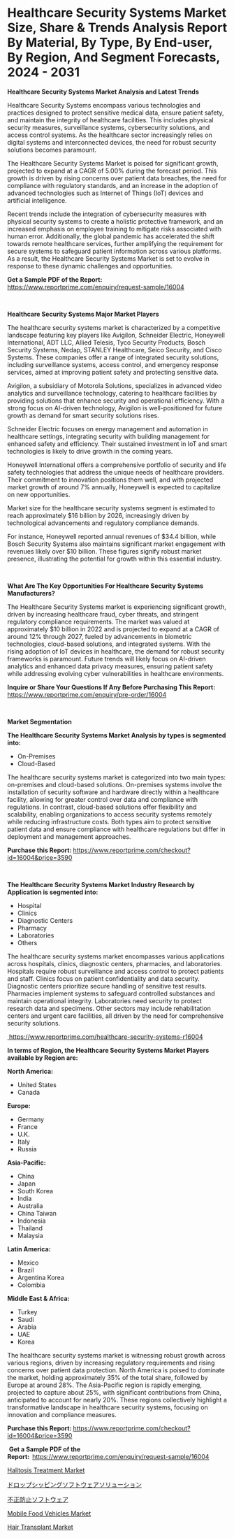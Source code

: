 <p><h1>Healthcare Security Systems Market Size, Share & Trends Analysis Report By Material, By Type, By End-user, By Region, And Segment Forecasts, 2024 - 2031</h1></p><p><strong>Healthcare Security Systems Market Analysis and Latest Trends</strong></p>
<p><p>Healthcare Security Systems encompass various technologies and practices designed to protect sensitive medical data, ensure patient safety, and maintain the integrity of healthcare facilities. This includes physical security measures, surveillance systems, cybersecurity solutions, and access control systems. As the healthcare sector increasingly relies on digital systems and interconnected devices, the need for robust security solutions becomes paramount.</p><p>The Healthcare Security Systems Market is poised for significant growth, projected to expand at a CAGR of 5.00% during the forecast period. This growth is driven by rising concerns over patient data breaches, the need for compliance with regulatory standards, and an increase in the adoption of advanced technologies such as Internet of Things (IoT) devices and artificial intelligence. </p><p>Recent trends include the integration of cybersecurity measures with physical security systems to create a holistic protective framework, and an increased emphasis on employee training to mitigate risks associated with human error. Additionally, the global pandemic has accelerated the shift towards remote healthcare services, further amplifying the requirement for secure systems to safeguard patient information across various platforms. As a result, the Healthcare Security Systems Market is set to evolve in response to these dynamic challenges and opportunities.</p></p>
<p><strong>Get a Sample PDF of the Report:&nbsp;</strong> <a href="https://www.reportprime.com/enquiry/request-sample/16004">https://www.reportprime.com/enquiry/request-sample/16004</a></p>
<p>&nbsp;</p>
<p><strong>Healthcare Security Systems Major Market Players</strong></p>
<p><p>The healthcare security systems market is characterized by a competitive landscape featuring key players like Avigilon, Schneider Electric, Honeywell International, ADT LLC, Allied Telesis, Tyco Security Products, Bosch Security Systems, Nedap, STANLEY Healthcare, Seico Security, and Cisco Systems. These companies offer a range of integrated security solutions, including surveillance systems, access control, and emergency response services, aimed at improving patient safety and protecting sensitive data.</p><p>Avigilon, a subsidiary of Motorola Solutions, specializes in advanced video analytics and surveillance technology, catering to healthcare facilities by providing solutions that enhance security and operational efficiency. With a strong focus on AI-driven technology, Avigilon is well-positioned for future growth as demand for smart security solutions rises.</p><p>Schneider Electric focuses on energy management and automation in healthcare settings, integrating security with building management for enhanced safety and efficiency. Their sustained investment in IoT and smart technologies is likely to drive growth in the coming years.</p><p>Honeywell International offers a comprehensive portfolio of security and life safety technologies that address the unique needs of healthcare providers. Their commitment to innovation positions them well, and with projected market growth of around 7% annually, Honeywell is expected to capitalize on new opportunities.</p><p>Market size for the healthcare security systems segment is estimated to reach approximately $16 billion by 2026, increasingly driven by technological advancements and regulatory compliance demands. </p><p>For instance, Honeywell reported annual revenues of $34.4 billion, while Bosch Security Systems also maintains significant market engagement with revenues likely over $10 billion. These figures signify robust market presence, illustrating the potential for growth within this essential industry.</p></p>
<p>&nbsp;</p>
<p><strong>What Are The Key Opportunities For Healthcare Security Systems Manufacturers?</strong></p>
<p><p>The Healthcare Security Systems market is experiencing significant growth, driven by increasing healthcare fraud, cyber threats, and stringent regulatory compliance requirements. The market was valued at approximately $10 billion in 2022 and is projected to expand at a CAGR of around 12% through 2027, fueled by advancements in biometric technologies, cloud-based solutions, and integrated systems. With the rising adoption of IoT devices in healthcare, the demand for robust security frameworks is paramount. Future trends will likely focus on AI-driven analytics and enhanced data privacy measures, ensuring patient safety while addressing evolving cyber vulnerabilities in healthcare environments.</p></p>
<p><strong>Inquire or Share Your Questions If Any Before Purchasing This Report:</strong> <a href="https://www.reportprime.com/enquiry/pre-order/16004">https://www.reportprime.com/enquiry/pre-order/16004</a></p>
<p>&nbsp;</p>
<p><strong>Market Segmentation</strong></p>
<p><strong>The Healthcare Security Systems Market Analysis by types is segmented into:</strong></p>
<p><ul><li>On-Premises</li><li>Cloud-Based</li></ul></p>
<p><p>The healthcare security systems market is categorized into two main types: on-premises and cloud-based solutions. On-premises systems involve the installation of security software and hardware directly within a healthcare facility, allowing for greater control over data and compliance with regulations. In contrast, cloud-based solutions offer flexibility and scalability, enabling organizations to access security systems remotely while reducing infrastructure costs. Both types aim to protect sensitive patient data and ensure compliance with healthcare regulations but differ in deployment and management approaches.</p></p>
<p><strong>Purchase this Report:&nbsp;</strong><a href="https://www.reportprime.com/checkout?id=16004&price=3590">https://www.reportprime.com/checkout?id=16004&price=3590</a></p>
<p>&nbsp;</p>
<p><strong>The Healthcare Security Systems Market Industry Research by Application is segmented into:</strong></p>
<p><ul><li>Hospital</li><li>Clinics</li><li>Diagnostic Centers</li><li>Pharmacy</li><li>Laboratories</li><li>Others</li></ul></p>
<p><p>The healthcare security systems market encompasses various applications across hospitals, clinics, diagnostic centers, pharmacies, and laboratories. Hospitals require robust surveillance and access control to protect patients and staff. Clinics focus on patient confidentiality and data security. Diagnostic centers prioritize secure handling of sensitive test results. Pharmacies implement systems to safeguard controlled substances and maintain operational integrity. Laboratories need security to protect research data and specimens. Other sectors may include rehabilitation centers and urgent care facilities, all driven by the need for comprehensive security solutions.</p></p>
<p><a href="https://www.reportprime.com/healthcare-security-systems-r16004">&nbsp;https://www.reportprime.com/healthcare-security-systems-r16004</a></p>
<p><strong>In terms of Region, the Healthcare Security Systems Market Players available by Region are:</strong></p>
<p>
    <p> <strong> North America: </strong>
        <ul>
            <li>United States</li>
            <li>Canada</li>
        </ul>
        </p> 
    <p> <strong> Europe: </strong>
        <ul>
            <li>Germany</li>
            <li>France</li>
            <li>U.K.</li>
            <li>Italy</li>
            <li>Russia</li>
        </ul>
        </p> 
    <p> <strong> Asia-Pacific: </strong>
        <ul>
            <li>China</li>
            <li>Japan</li>
            <li>South Korea</li>
            <li>India</li>
            <li>Australia</li>
            <li>China Taiwan</li>
            <li>Indonesia</li>
            <li>Thailand</li>
            <li>Malaysia</li>
        </ul>
        </p> 
    <p> <strong> Latin America: </strong>
        <ul>
            <li>Mexico</li>
            <li>Brazil</li>
            <li>Argentina Korea</li>
            <li>Colombia</li>
        </ul>
        </p> 
    <p> <strong> Middle East & Africa: </strong>
        <ul>
            <li>Turkey</li>
            <li>Saudi</li>
            <li>Arabia</li>
            <li>UAE</li>
            <li>Korea</li>
        </ul>
    </p>
    </p>
<p><p>The healthcare security systems market is witnessing robust growth across various regions, driven by increasing regulatory requirements and rising concerns over patient data protection. North America is poised to dominate the market, holding approximately 35% of the total share, followed by Europe at around 28%. The Asia-Pacific region is rapidly emerging, projected to capture about 25%, with significant contributions from China, anticipated to account for nearly 20%. These regions collectively highlight a transformative landscape in healthcare security systems, focusing on innovation and compliance measures.</p></p>
<p><strong>Purchase this Report: </strong><a href="https://www.reportprime.com/checkout?id=16004&price=3590">https://www.reportprime.com/checkout?id=16004&price=3590</a></p>
<p>&nbsp;<strong>Get a Sample PDF of the Report:&nbsp;&nbsp;</strong><a href="https://www.reportprime.com/enquiry/request-sample/16004">https://www.reportprime.com/enquiry/request-sample/16004</a></p>
<p><strong></strong></p>
<p><p><a href="https://github.com/jeffreybishop26/Market-Research-Report-List-1/blob/main/halitosis-treatment-market.md">Halitosis Treatment Market</a></p><p><a href="https://medium.com/@lavonnedefsmc/dropshipping-software-solutions-market-%E3%81%AE%E3%82%B0%E3%83%AD%E3%83%BC%E3%83%90%E3%83%AB%E5%B8%82%E5%A0%B4%E6%A6%82%E8%A6%81%E3%81%AF-%E4%B8%96%E7%95%8C%E3%81%8A%E3%82%88%E3%81%B3%E4%B8%BB%E8%A6%81%E5%B8%82%E5%A0%B4%E3%81%AB%E3%81%8A%E3%81%91%E3%82%8B%E6%A5%AD%E7%95%8C%E3%81%AB%E5%BD%B1%E9%9F%BF%E3%82%92%E4%B8%8E%E3%81%88%E3%82%8B%E4%B8%BB%E8%A6%81%E3%81%AA%E3%83%88%E3%83%AC%E3%83%B3%E3%83%89%E3%81%AB%E3%81%A4%E3%81%84%E3%81%A6-%E7%8B%AC%E8%87%AA%E3%81%AE%E8%A6%96%E7%82%B9%E3%82%92%E6%8F%90%E4%BE%9B%E3%81%97%E3%81%BE%E3%81%99-979e93771e6c">ドロップシッピングソフトウェアソリューション</a></p><p><a href="https://medium.com/@lavonnedefsmc/anti-fraud-software-market-%E3%81%AE%E3%82%B0%E3%83%AD%E3%83%BC%E3%83%90%E3%83%AB%E5%B8%82%E5%A0%B4%E6%A6%82%E8%A6%81%E3%81%AF-%E4%B8%96%E7%95%8C%E3%81%8A%E3%82%88%E3%81%B3%E4%B8%BB%E8%A6%81%E5%B8%82%E5%A0%B4%E3%81%AB%E3%81%8A%E3%81%91%E3%82%8B%E6%A5%AD%E7%95%8C%E3%81%AB%E5%BD%B1%E9%9F%BF%E3%82%92%E4%B8%8E%E3%81%88%E3%82%8B%E4%B8%BB%E8%A6%81%E3%81%AA%E3%83%88%E3%83%AC%E3%83%B3%E3%83%89%E3%81%AB%E3%81%A4%E3%81%84%E3%81%A6-%E7%8B%AC%E8%87%AA%E3%81%AE%E8%A6%96%E7%82%B9%E3%82%92%E6%8F%90%E4%BE%9B%E3%81%97%E3%81%BE%E3%81%99-cce147ab5d96">不正防止ソフトウェア</a></p><p><a href="https://medium.com/@tankuser238_5568/the-mobile-food-vehicles-market-has-witnessed-significant-growth-in-recent-years-and-this-trend-be9637b3bb80">Mobile Food Vehicles Market</a></p><p><a href="https://github.com/gailasejs/Market-Research-Report-List-1/blob/main/hair-transplant-market.md">Hair Transplant Market</a></p></p>